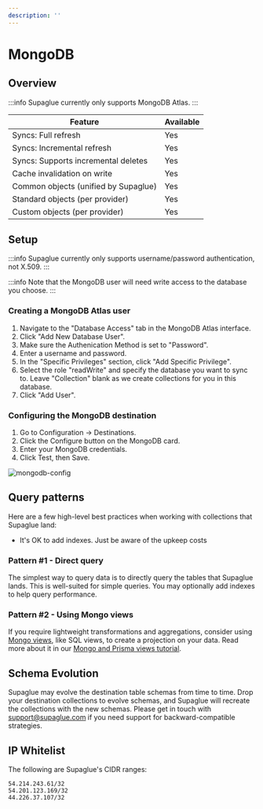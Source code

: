 ```yaml
---
description: ''
---
```


# MongoDB

## Overview

:::info
Supaglue currently only supports MongoDB Atlas.
:::

| Feature                              | Available |
| ------------------------------------ | --------- |
| Syncs: Full refresh                  | Yes       |
| Syncs: Incremental refresh           | Yes       |
| Syncs: Supports incremental deletes  | Yes       |
| Cache invalidation on write          | Yes       |
| Common objects (unified by Supaglue) | Yes       |
| Standard objects (per provider)      | Yes       |
| Custom objects (per provider)        | Yes       |

## Setup

:::info
Supaglue currently only supports username/password authentication, not X.509.
:::

:::info
Note that the MongoDB user will need write access to the database you choose.
:::

### Creating a MongoDB Atlas user

1. Navigate to the "Database Access" tab in the MongoDB Atlas interface.
1. Click "Add New Database User".
1. Make sure the Authenication Method is set to "Password".
1. Enter a username and password.
1. In the "Specific Privileges" section, click "Add Specific Privilege".
1. Select the role "readWrite" and specify the database you want to sync to. Leave "Collection" blank as we create collections for you in this database.
1. Click "Add User".

### Configuring the MongoDB destination

1. Go to Configuration -> Destinations.
1. Click the Configure button on the MongoDB card.
1. Enter your MongoDB credentials.
1. Click Test, then Save.

![mongodb-config](/img/mongodb_form.png)

## Query patterns

Here are a few high-level best practices when working with collections that Supaglue land:

- It's OK to add indexes. Just be aware of the upkeep costs

### Pattern #1 - Direct query

The simplest way to query data is to directly query the tables that Supaglue lands. This is well-suited for simple queries. You may optionally add indexes to help query performance.

### Pattern #2 - Using Mongo views

If you require lightweight transformations and aggregations, consider using [Mongo views](https://www.mongodb.com/docs/v5.0/core/views/), like SQL views, to create a projection on your data. Read more about it in our [Mongo and Prisma views tutorial](../tutorials/mongo-view-prisma-view).

## Schema Evolution

Supaglue may evolve the destination table schemas from time to time. Drop your destination collections to evolve schemas, and Supaglue will recreate the collections with the new schemas. Please get in touch with [support@supaglue.com](mailto:support@supaglue.com) if you need support for backward-compatible strategies.

## IP Whitelist

The following are Supaglue's CIDR ranges:

```
54.214.243.61/32
54.201.123.169/32
44.226.37.107/32
```

